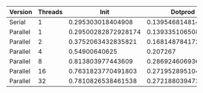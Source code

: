 | Version  | Threads |         Init        |       Dotprod       |        User        |         Sys         |       Elapsed       |      Speedup       |      Efficiency     |
|----------|---------|---------------------|---------------------|--------------------|---------------------|---------------------|--------------------|---------------------|
|  Serial  |    1    |  0.295303018404908  |  0.1395468148148148 | 0.2519558823529411 | 0.20886131386861317 |  0.4595590551181102 |        1.0         |         1.0         |
| Parallel |    1    | 0.29500282872928174 | 0.13933510650887573 | 0.2508444444444445 | 0.20888321167883214 |  0.4588922155688624 | 1.001453150710829  |  1.001453150710829  |
| Parallel |    2    |  0.3752063432835821 | 0.16814878417266188 | 0.3251079136690647 |  0.2684328358208955 | 0.30423178807947016 | 1.5105556786790015 |  0.7552778393395008 |
| Parallel |    4    |    0.54900640625    |       0.207267      | 0.4952384615384615 | 0.37492647058823536 |  0.2296969696969697 | 2.0007188415432235 |  0.5001797103858059 |
| Parallel |    8    |  0.813803977443609  |  0.2869246069364162 | 0.7723407407407408 |  0.5678091603053436 | 0.18649685534591195 | 2.4641651692503124 | 0.30802064615628905 |
| Parallel |    16   |  0.7631823770491803 | 0.27195289510489506 | 0.5416119402985076 |  0.5334411764705882 | 0.18604411764705883 | 2.4701617064288586 | 0.15438510665180366 |
| Parallel |    32   |  0.7810826538461538 |  0.2721880394736842 | 0.5456691176470589 |  0.5496357142857143 | 0.18452857142857143 | 2.490449319367323  | 0.07782654123022885 |